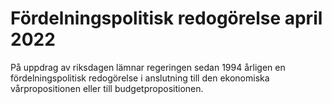 # Fördelningspolitisk redogörelse april 2022

På uppdrag av riksdagen lämnar regeringen sedan 1994 årligen en fördelningspolitisk redogörelse i anslutning till den ekonomiska vårpropositionen eller till budgetpropositionen.
